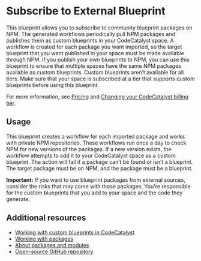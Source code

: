 # Subscribe to External Blueprint

This blueprint allows you to subscribe to community blueprint packages on NPM. The generated workflows periodically pull NPM packages and publishes them as custom blueprints in your CodeCatalyst space. A workflow is created for each package you want imported, so the target blueprint that you want published in your space must be made available through NPM. If you publish your own blueprints to NPM, you can use this blueprint to ensure that multiple spaces have the same NPM packages available as custom blueprints. Custom blueprints aren’t available for all tiers. Make sure that your space is subscribed at a tier that supports custom blueprints before using this blueprint. 

For more information, see [Pricing](https://codecatalyst.aws/explore/pricing) and [Changing your CodeCatalyst billing tier](https://docs.aws.amazon.com/codecatalyst/latest/adminguide/managing-billing-change-plan.html).

## Usage

This blueprint creates a workflow for each imported package and works with private NPM repositories. These workflows run once a day to check NPM for new versions of the packages. If a new version exists, the workflow attempts to add it to your CodeCatalyst space as a custom blueprint. The action will fail if a package can’t be found or isn’t a blueprint. The target package must be on NPM, and the package must be a blueprint.

**Important:** If you want to use blueprint packages from external sources, consider the risks that may come with those packages. You're responsible for the custom blueprints that you add to your space and the code they generate.


## Additional resources
* [Working with custom blueprints in CodeCatalyst](https://docs.aws.amazon.com/codecatalyst/latest/userguide/custom-blueprints.html)
* [Working with packages](https://docs.aws.amazon.com/codecatalyst/latest/userguide/workflows-packages.html)
* [About packages and modules](https://docs.npmjs.com/about-packages-and-modules)
* [Open-source GitHub repository](https://github.com/aws/codecatalyst-blueprints)